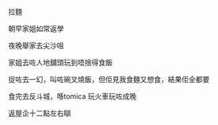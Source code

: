 拉麵

朝早家姐如常返學

夜晚舉家去尖沙咀

家姐去咗人地舖頭玩到唔捨得食飯

捉咗去一幻，叫咗碗叉燒飯，但佢見我食麵又想食，結果佢全都要

食完去反斗城，喺tomica 玩火車玩咗成晚

返屋企十二點左右瞓
